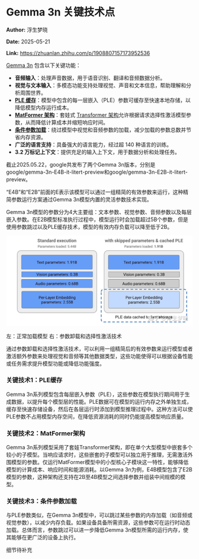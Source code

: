 # Gemma 3n 关键技术点

**Author:** 浮生梦晓

**Date:** 2025-05-21

**Link:** https://zhuanlan.zhihu.com/p/1908807157173952536

[Gemma 3n](https://zhida.zhihu.com/search?content_id=258036619&content_type=Article&match_order=1&q=Gemma+3n&zhida_source=entity) 包含以下关键功能：

-   **音频输入**：处理声音数据，用于语音识别、翻译和音频数据分析。
-   **视觉与文本输入**：多模态功能支持处理视觉、声音和文本信息，帮助理解和分析周围世界。
-   **[PLE 缓存](https://zhida.zhihu.com/search?content_id=258036619&content_type=Article&match_order=1&q=PLE+%E7%BC%93%E5%AD%98&zhida_source=entity)**：模型中包含的每一层嵌入（PLE）参数可缓存至快速本地存储，以降低模型内存运行成本。
-   **[MatFormer 架构](https://zhida.zhihu.com/search?content_id=258036619&content_type=Article&match_order=1&q=MatFormer+%E6%9E%B6%E6%9E%84&zhida_source=entity)**：套娃式 [Transformer 架构](https://zhida.zhihu.com/search?content_id=258036619&content_type=Article&match_order=1&q=Transformer+%E6%9E%B6%E6%9E%84&zhida_source=entity)允许根据请求选择性激活模型参数，从而降低计算成本并缩短响应时间。
-   **[条件参数加载](https://zhida.zhihu.com/search?content_id=258036619&content_type=Article&match_order=1&q=%E6%9D%A1%E4%BB%B6%E5%8F%82%E6%95%B0%E5%8A%A0%E8%BD%BD&zhida_source=entity)**：绕过模型中视觉和音频参数的加载，减少加载的参数总数并节省内存资源。
-   **广泛的语言支持**：具备强大的语言能力，经过超 140 种语言的训练。
-   **3.2 万标记上下文**：提供充足的输入上下文，用于数据分析和处理任务。

截止2025.05.22，google共发布了两个Gemma 3n版本，分别是google/gemma-3n-E4B-it-litert-preview和google/gemma-3n-E2B-it-litert-preview。

“E4B”和“E2B”前面的E表示该模型可以通过一组精简的有效参数来运行，这种精简参数运行方案通过Gemma 3n模型内置的灵活参数技术实现。

Gemma 3n模型的参数分为4大主要组：文本参数、视觉参数、音频参数以及每层嵌入参数。在E2B模型标准执行过程中，模型运行时会加载超过5B个参数，但是使用参数跳过以及PLE缓存技术，模型的有效内存负载可以降至低于2B。

![](images/v2-cf3783dc755e38cbcc7ac0bff06d676d_1440w_89eede8b8582.jpg)

左：正常加载模型 右：参数卸载和选择性激活技术

通过参数卸载和选择性激活技术，可以利用一组精简后的有效参数来运行模型或者激活额外参数来处理视觉和音频等其他数据类型，这些功能使得可以根据设备性能或任务需求提升模型功能或降低功能强度。

### 关键技术1：PLE缓存

Gemma 3n系列模型包含每层嵌入参数（PLE），这些参数在模型执行期间用于生成数据，以提升每个模型层的性能。PLE数据可在模型的运行内存之外单独生成，缓存至快速存储设备，然后在各层运行时添加到模型推理过程中。这种方法可以使PLE参数不占用模型内存空间，在降低资源消耗的同时仍能提高模型响应质量。

### 关键技术2：MatFormer架构

Gemma 3n系列模型采用了套娃Transformer架构，即在单个大型模型中嵌套多个较小的子模型。当响应请求时，这些嵌套的子模型可以独立用于推理，无需激活外围模型的参数。仅运行MatFormer模型中的小型核心子模块这一特性，能够降低模型的计算成本、响应时间和能源消耗。以Gemma 3n为例，E4B模型包含了E2B模型的参数，这种架构还支持在2B至4B模型之间选择参数并组装中间规模的模型。

### 关键技术3：条件参数加载

与PLE参数类似，在Gemma 3n模型中，可以跳过某些参数的内存加载（如音频或视觉参数），以减少内存负载。如果设备具备所需资源，这些参数可在运行时动态加载。总体而言，参数跳过可以进一步降低Gemma 3n模型所需的运行内存，使其能够在更广泛的设备上执行。

细节待补充